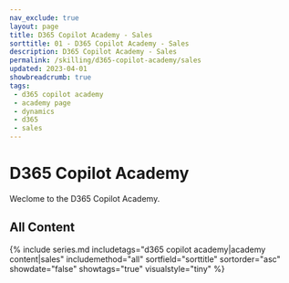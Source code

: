```yaml
---
nav_exclude: true
layout: page
title: D365 Copilot Academy - Sales
sorttitle: 01 - D365 Copilot Academy - Sales
description: D365 Copilot Academy - Sales
permalink: /skilling/d365-copilot-academy/sales
updated: 2023-04-01
showbreadcrumb: true
tags: 
 - d365 copilot academy
 - academy page
 - dynamics
 - d365
 - sales
---
```


# D365 Copilot Academy

Weclome to the D365 Copilot Academy.

## All Content

{% include series.md 
    includetags="d365 copilot academy|academy content|sales" 
    includemethod="all" 
    sortfield="sorttitle" sortorder="asc" showdate="false" showtags="true" 
    visualstyle="tiny"
%}
